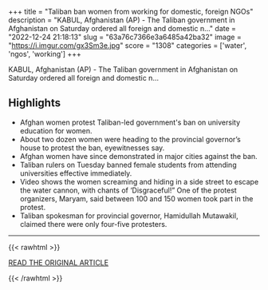 +++
title = "Taliban ban women from working for domestic, foreign NGOs"
description = "KABUL, Afghanistan (AP) - The Taliban government in Afghanistan on Saturday ordered all foreign and domestic n..."
date = "2022-12-24 21:18:13"
slug = "63a76c7366e3a6485a42ba32"
image = "https://i.imgur.com/gx3Sm3e.jpg"
score = "1308"
categories = ['water', 'ngos', 'working']
+++

KABUL, Afghanistan (AP) - The Taliban government in Afghanistan on Saturday ordered all foreign and domestic n...

## Highlights

- Afghan women protest Taliban-led government's ban on university education for women.
- About two dozen women were heading to the provincial governor’s house to protest the ban, eyewitnesses say.
- Afghan women have since demonstrated in major cities against the ban.
- Taliban rulers on Tuesday banned female students from attending universities effective immediately.
- Video shows the women screaming and hiding in a side street to escape the water cannon, with chants of ‘Disgraceful!” One of the protest organizers, Maryam, said between 100 and 150 women took part in the protest.
- Taliban spokesman for provincial governor, Hamidullah Mutawakil, claimed there were only four-five protesters.

---

{{< rawhtml >}}
  <p class="article-category">
    <a target="_blank" href="https://lethbridgenewsnow.com/2022/12/24/taliban-ban-women-from-working-for-domestic-foreign-ngos/">READ THE ORIGINAL ARTICLE</a>
  </p>
{{< /rawhtml >}}
